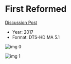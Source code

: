 # First Reformed

[Discussion Post](https://www.avsforum.com/threads/bass-eq-for-filtered-movies.2995212/post-57005070)

* Year: 2017
* Format: DTS-HD MA 5.1

![img 0](https://i.imgur.com/Qvmr0CB.jpg)

![img 1](https://i.imgur.com/t7FCr80.png)

